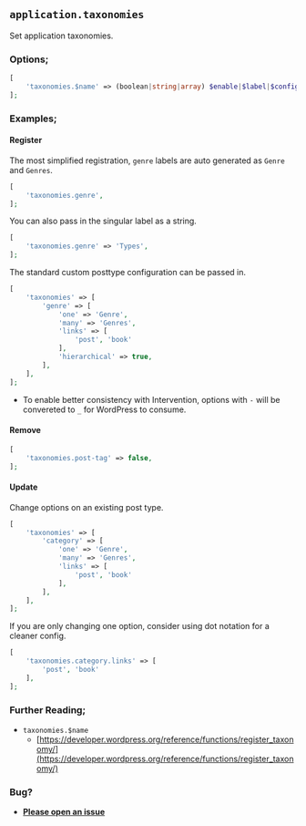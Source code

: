 ## `application.taxonomies`

Set application taxonomies.

### Options;

```php
[
    'taxonomies.$name' => (boolean|string|array) $enable|$label|$config,
];
```

### Examples;

#### Register

The most simplified registration, `genre` labels are auto generated as `Genre` and `Genres`.

```php
[
    'taxonomies.genre',
];
```

You can also pass in the singular label as a string.

```php
[
    'taxonomies.genre' => 'Types',
];
```

The standard custom posttype configuration can be passed in. 

```php
[
    'taxonomies' => [
        'genre' => [
            'one' => 'Genre',
            'many' => 'Genres',
            'links' => [
                'post', 'book'
            ],
            'hierarchical' => true,
        ],
    ],
];
```

* To enable better consistency with Intervention, options with `-` will be convereted to `_` for WordPress to consume.

#### Remove

```php
[
    'taxonomies.post-tag' => false,
];
```

#### Update

Change options on an existing post type.

```php
[
    'taxonomies' => [
        'category' => [
            'one' => 'Genre',
            'many' => 'Genres',
            'links' => [
                'post', 'book'
            ],
        ],
    ],
];
```

If you are only changing one option, consider using dot notation for a cleaner config. 

```php
[
    'taxonomies.category.links' => [
        'post', 'book'
    ],
];
```

### 

### Further Reading;

* `taxonomies.$name`
    * [https://developer.wordpress.org/reference/functions/register_taxonomy/](https://developer.wordpress.org/reference/functions/register_taxonomy/)

### Bug?

* **[Please open an issue](https://github.com/soberwp/intervention/issues/new?title=[application.taxonomies]&labels=bug&assignees=darrenjacoby)**